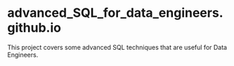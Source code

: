# advanced_SQL_for_data_engineers.github.io
This project covers some advanced SQL techniques that are useful for Data Engineers.
